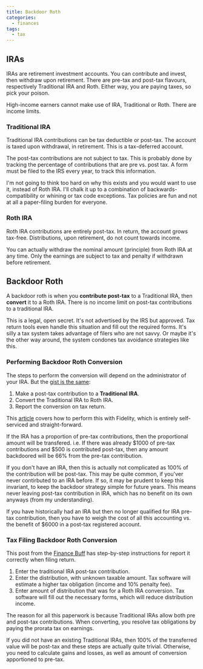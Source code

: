 ```yaml
---
title: Backdoor Roth
categories:
  - finances
tags:
  - tax
---
```


## IRAs

IRAs are retirement investment accounts.
You can contribute and invest, then withdraw upon retirement.
There are pre-tax and post-tax flavours, respectively Traditional IRA and Roth.
Either way, you are paying taxes, so pick your poison.

High-income earners cannot make use of IRA, Traditional or Roth.
There are income limits.

### Traditional IRA

Traditional IRA contributions can be tax deductible or post-tax.
The account is taxed upon withdrawal, in retirement.
This is a tax-deferred account.

The post-tax contributions are not subject to tax.
This is probably done by tracking the percentage of contributions that are pre vs. post tax.
A form must be filed to the IRS every year, to track this information.

I'm not going to think too hard on why this exists and you would want to use it, instead of Roth IRA.
I'll chalk it up to a combination of backwards-compatibility or whining or tax code exceptions.
Tax policies are fun and not at all a paper-filing burden for everyone.

### Roth IRA

Roth IRA contributions are entirely post-tax.
In return, the account grows tax-free.
Distributions, upon retirement, do not count towards income.

You can actually withdraw the nominal amount (principle) from Roth IRA at any time.
Only the earnings are subject to tax and penalty if withdrawn before retirement.

## Backdoor Roth

A backdoor roth is when you **contribute post-tax** to a Traditional IRA, then **convert** it to a Roth IRA.
There is no income limit on post-tax contributions to a traditional IRA.

This is a legal, open secret.
It's not advertised by the IRS but approved.
Tax return tools even handle this situation and fill out the required forms.
It's silly a tax system takes advantage of filers who are not savvy.
Or maybe it's the other way around, the system condones tax avoidance strategies like this.

### Performing Backdoor Roth Conversion

The steps to perform the conversion will depend on the administrator of your IRA.
But the [gist is the same][1]:

[1]: https://thefinancebuff.com/the-backdoor-roth-ira-a-complete-how-to.html

1. Make a post-tax contribution to a **Traditional IRA**.
1. Convert the Traditional IRA to Roth IRA.
1. Report the conversion on tax return.

This [article][fidelity-backdoor] covers how to perform this with Fidelity, which is entirely self-serviced and
straight-forward.

[fidelity-backdoor]: https://web.archive.org/web/20220105233820/https://www.thepainvestor.com/2020/06/15/the-backdoor-roth-tutorial-with-fidelity/

If the IRA has a proportion of pre-tax contributions, then the proportional amount will be transfered.
i.e. If there was already $1000 of pre-tax contributions and $500 is contributed post-tax, then any amount backdoored
will be 66% from the pre-tax contribution.

If you don't have an IRA, then this is actually not complicated as 100% of the contribution will be post-tax.
This may be quite common, if you'ver never contirbuted to an IRA before.
If so, it may be prudent to keep this invariant, to keep the backdoor strategy simple for future years.
This means never leaving post-tax contribution in IRA, which has no benefit on its own anyways (from my understanding).

If you have historically had an IRA but then no longer qualified for IRA pre-tax contribution, then you have to weigh
the cost of all this accounting vs. the benefit of $6000 in a post-tax registered account.

### Tax Filing Backdoor Roth Conversion

This post from the [Finance Buff][2] has step-by-step instructions for report it correctly when filing return.

[2]: https://thefinancebuff.com/how-to-backdoor-roth-freetaxusa.html

1. Enter the traditional IRA post-tax contribution.
1. Enter the distribution, with unknown taxable amount.
   Tax software will estimate a higher tax obligation (income and 10% penalty fee).
1. Enter amount of distribution that was for a Roth IRA conversion.
   Tax software will fill out the necessary forms, which will reduce distribution income.

The reason for all this paperwork is because Traditional IRAs allow both pre and post-tax contributions.
When converting, you resolve tax obligations by paying the prorata tax on earnings.

If you did not have an existing Traditional IRAs, then 100% of the transferred value will be post-tax and these steps
are actually quite trivial.
Otherwise, you need to calculate gains and losses, as well as amount of conversion apportioned to pre-tax.
